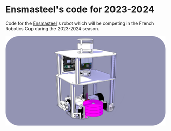 # Ensmasteel's code for 2023-2024
Code for the [Ensmasteel](https://github.com/Ensmasteel)'s robot which will be competing in the French Robotics Cup during the 2023-2024 season.

<p align="center">
	<img src="https://github.com/titofra/Ensmasteel-2023-2024-Code/blob/main/resource/robot.png" width="700">
</p>


